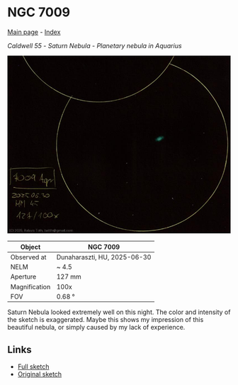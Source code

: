 # NGC 7009

[Main page](../index.md) - [Index](../pages/obj_index.md)

_Caldwell 55_ - _Saturn Nebula_ - _Planetary nebula in Aquarius_  

![NGC 7009](../img/ngc7009-20250701.jpg)

Object | NGC 7009
-|-
Observed at | Dunaharaszti, HU, 2025-06-30
NELM | ~ 4.5
Aperture | 127 mm
Magnification | 100x
FOV | 0.68 °

Saturn Nebula looked extremely well on this night.
The color and intensity of the sketch is exaggerated.
Maybe this shows my impression of this beautiful nebula,
or simply caused by my lack of experience.

## Links

- [Full sketch](../img/m2-ngc7009-20250701.jpg)
- [Original sketch](../scan/20250701_1.jpg)
